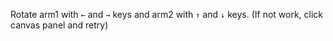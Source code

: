Rotate arm1 with `←` and `→` keys and arm2 with `↑` and `↓` keys. (If not work, click canvas panel and retry)